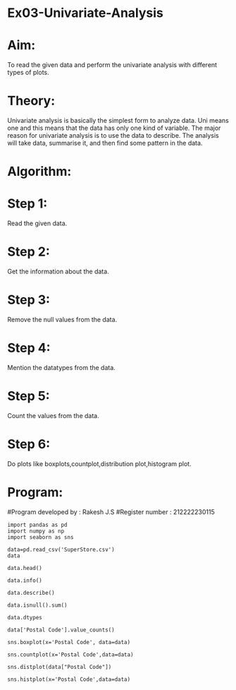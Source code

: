 # Ex03-Univariate-Analysis
# Aim:
To read the given data and perform the univariate analysis with different types of plots.

# Theory:
Univariate analysis is basically the simplest form to analyze data. Uni means one and this means that the data has only one kind of variable. The major reason for univariate analysis is to use the data to describe. The analysis will take data, summarise it, and then find some pattern in the data.

# Algorithm:
# Step 1:
Read the given data.

# Step 2:
Get the information about the data.

# Step 3:
Remove the null values from the data.

# Step 4:
Mention the datatypes from the data.

# Step 5:
Count the values from the data.

# Step 6:
Do plots like boxplots,countplot,distribution plot,histogram plot.

# Program:
#Program developed by : Rakesh J.S
#Register number : 212222230115
```
import pandas as pd
import numpy as np
import seaborn as sns

data=pd.read_csv('SuperStore.csv')
data

data.head()

data.info()

data.describe()

data.isnull().sum()

data.dtypes

data['Postal Code'].value_counts()

sns.boxplot(x='Postal Code', data=data)

sns.countplot(x='Postal Code',data=data)

sns.distplot(data["Postal Code"])

sns.histplot(x='Postal Code',data=data)
```
